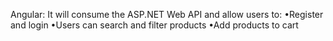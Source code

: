 Angular: It will consume the ASP.NET Web API and allow users to:
•Register and login
•Users can search and filter products
•Add products to cart
